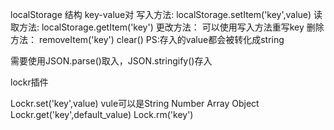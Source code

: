 localStorage
    结构  key-value对
写入方法:
    localStorage.setItem('key',value)
读取方法:
    localStorage.getItem('key')
更改方法：
    可以使用写入方法重写key
删除方法：
    removeItem('key')
    clear()
PS:存入的value都会被转化成string

需要使用JSON.parse()取入，JSON.stringify()存入


lockr插件

Lockr.set('key',value)  vule可以是String Number Array Object
Lockr.get('key',default_value)
Lock.rm('key')